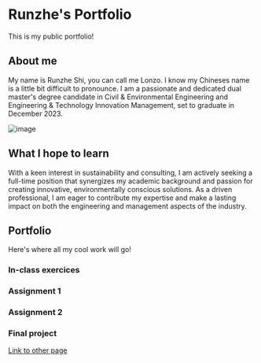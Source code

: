 # Runzhe's Portfolio
This is my public portfolio!

## About me
My name is Runzhe Shi, you can call me Lonzo. I know my Chineses name is a little bit difficult to pronounce. I am a passionate and dedicated dual master's degree candidate in Civil & Environmental Engineering and Engineering & Technology Innovation Management, set to graduate in December 2023.

![image](https://github.com/runzhes/94870/assets/148808988/90a607c3-77be-434d-b200-2c0ad47b0ebd)

## What I hope to learn
With a keen interest in sustainability and consulting, I am actively seeking a full-time position that synergizes my academic background and passion for creating innovative, environmentally conscious solutions. As a driven professional, I am eager to contribute my expertise and make a lasting impact on both the engineering and management aspects of the industry.

## Portfolio
Here's where all my cool work will go!
### In-class exercices
### Assignment 1
### Assignment 2
### Final project
[Link to other page](page2.md)
